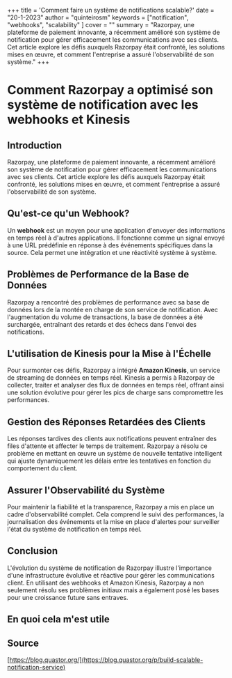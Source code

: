 +++
title = 'Comment faire un système de notifications scalable?'
date = "20-1-2023"
author = "quinteirosm"
keywords = ["notification", "webhooks", "scalability" ]
cover = ""
summary = "Razorpay, une plateforme de paiement innovante, a récemment amélioré son système de notification pour gérer efficacement les communications avec ses clients. Cet article explore les défis auxquels Razorpay était confronté, les solutions mises en œuvre, et comment l'entreprise a assuré l'observabilité de son système."
+++

# Comment Razorpay a optimisé son système de notification avec les webhooks et Kinesis

## Introduction

Razorpay, une plateforme de paiement innovante, a récemment amélioré son système de notification pour gérer efficacement les communications avec ses clients. Cet article explore les défis auxquels Razorpay était confronté, les solutions mises en œuvre, et comment l'entreprise a assuré l'observabilité de son système.

## Qu'est-ce qu'un Webhook?

Un **webhook** est un moyen pour une application d'envoyer des informations en temps réel à d'autres applications. Il fonctionne comme un signal envoyé à une URL prédéfinie en réponse à des événements spécifiques dans la source. Cela permet une intégration et une réactivité système à système.

## Problèmes de Performance de la Base de Données

Razorpay a rencontré des problèmes de performance avec sa base de données lors de la montée en charge de son service de notification. Avec l'augmentation du volume de transactions, la base de données a été surchargée, entraînant des retards et des échecs dans l'envoi des notifications.

## L'utilisation de Kinesis pour la Mise à l'Échelle

Pour surmonter ces défis, Razorpay a intégré **Amazon Kinesis**, un service de streaming de données en temps réel. Kinesis a permis à Razorpay de collecter, traiter et analyser des flux de données en temps réel, offrant ainsi une solution évolutive pour gérer les pics de charge sans compromettre les performances.

## Gestion des Réponses Retardées des Clients

Les réponses tardives des clients aux notifications peuvent entraîner des files d'attente et affecter le temps de traitement. Razorpay a résolu ce problème en mettant en œuvre un système de nouvelle tentative intelligent qui ajuste dynamiquement les délais entre les tentatives en fonction du comportement du client.

## Assurer l'Observabilité du Système

Pour maintenir la fiabilité et la transparence, Razorpay a mis en place un cadre d'observabilité complet. Cela comprend le suivi des performances, la journalisation des événements et la mise en place d'alertes pour surveiller l'état du système de notification en temps réel.

## Conclusion

L'évolution du système de notification de Razorpay illustre l'importance d'une infrastructure évolutive et réactive pour gérer les communications client. En utilisant des webhooks et Amazon Kinesis, Razorpay a non seulement résolu ses problèmes initiaux mais a également posé les bases pour une croissance future sans entraves.

## En quoi cela m'est utile

## Source

[https://blog.quastor.org/](https://blog.quastor.org/p/build-scalable-notification-service)
